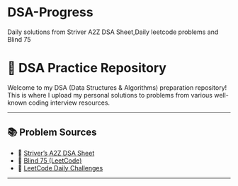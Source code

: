 # DSA-Progress
Daily solutions from Striver A2Z DSA Sheet,Daily leetcode problems and Blind 75


# 🧠 DSA Practice Repository

Welcome to my DSA (Data Structures & Algorithms) preparation repository!  
This is where I upload my personal solutions to problems from various well-known coding interview resources.

---

## 📚 Problem Sources

- 📌 [Striver’s A2Z DSA Sheet](https://takeuforward.org/strivers-a2z-dsa-course/strivers-a2z-dsa-course-sheet-2/)
- 📌 [Blind 75 (LeetCode)](https://leetcode.com/problem-list/oizxjoit/)
- 📌 [LeetCode Daily Challenges](https://leetcode.com/problemset/all/?difficulty=ALL&status=TODO&listId=79h8rn6)

---

